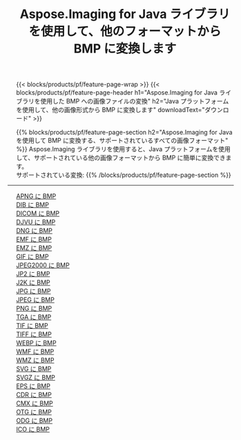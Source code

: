 ﻿---
title: Aspose.Imaging for Java ライブラリを使用して、他のフォーマットから BMP に変換します 
weight: 3920
url: /ja/java/conversion/to/bmp 
lang: ja
langdirlevel: 2
locales: zh-hans,ja,it,ru,de,es,fr,nl,id,lt,pl,pt,vi,tr,ko,zh-hant,ar,hi,th,sv,cs,uk,he
description: Aspose.Imaging を使用すると、Java を使用して他のフォーマットから BMP に変換できます。
---

{{< blocks/products/pf/feature-page-wrap >}}
{{< blocks/products/pf/feature-page-header h1="Aspose.Imaging for Java ライブラリを使用した BMP への画像ファイルの変換" h2="Java プラットフォームを使用して、他の画像形式から BMP に変換します" downloadText="ダウンロード" >}}


{{% blocks/products/pf/feature-page-section  h2="Aspose.Imaging for Java を使用して BMP に変換する、サポートされているすべての画像フォーマット" %}}
Aspose.Imaging ライブラリを使用すると、Java プラットフォームを使用して、サポートされている他の画像フォーマットから BMP に簡単に変換できます。
<br/>
サポートされている変換:
{{% /blocks/products/pf/feature-page-section %}}
<div class="container-fluid productfamilypage bg-gray">
    <div class="convertypes bg-gray agp-content section">
        <div class="container">
		<hr style="margin-left:-20px;"/>
		<div class="row other-converters">
		    <div class='col-md-2 other-converter remove-lp remove-rp'><a href="/imaging/ja/java/conversion/apng-to-bmp" >APNG に BMP</a></div>
<div class='col-md-2 other-converter remove-lp remove-rp'><a href="/imaging/ja/java/conversion/dib-to-bmp" >DIB に BMP</a></div>
<div class='col-md-2 other-converter remove-lp remove-rp'><a href="/imaging/ja/java/conversion/dicom-to-bmp" >DICOM に BMP</a></div>
<div class='col-md-2 other-converter remove-lp remove-rp'><a href="/imaging/ja/java/conversion/djvu-to-bmp" >DJVU に BMP</a></div>
<div class='col-md-2 other-converter remove-lp remove-rp'><a href="/imaging/ja/java/conversion/dng-to-bmp" >DNG に BMP</a></div>
<div class='col-md-2 other-converter remove-lp remove-rp'><a href="/imaging/ja/java/conversion/emf-to-bmp" >EMF に BMP</a></div>
<div class='col-md-2 other-converter remove-lp remove-rp'><a href="/imaging/ja/java/conversion/emz-to-bmp" >EMZ に BMP</a></div>
<div class='col-md-2 other-converter remove-lp remove-rp'><a href="/imaging/ja/java/conversion/gif-to-bmp" >GIF に BMP</a></div>
<div class='col-md-2 other-converter remove-lp remove-rp'><a href="/imaging/ja/java/conversion/jpeg2000-to-bmp" >JPEG2000 に BMP</a></div>
<div class='col-md-2 other-converter remove-lp remove-rp'><a href="/imaging/ja/java/conversion/jp2-to-bmp" >JP2 に BMP</a></div>
<div class='col-md-2 other-converter remove-lp remove-rp'><a href="/imaging/ja/java/conversion/j2k-to-bmp" >J2K に BMP</a></div>
<div class='col-md-2 other-converter remove-lp remove-rp'><a href="/imaging/ja/java/conversion/jpg-to-bmp" >JPG に BMP</a></div>
<div class='col-md-2 other-converter remove-lp remove-rp'><a href="/imaging/ja/java/conversion/jpeg-to-bmp" >JPEG に BMP</a></div>
<div class='col-md-2 other-converter remove-lp remove-rp'><a href="/imaging/ja/java/conversion/png-to-bmp" >PNG に BMP</a></div>
<div class='col-md-2 other-converter remove-lp remove-rp'><a href="/imaging/ja/java/conversion/tga-to-bmp" >TGA に BMP</a></div>
<div class='col-md-2 other-converter remove-lp remove-rp'><a href="/imaging/ja/java/conversion/tif-to-bmp" >TIF に BMP</a></div>
<div class='col-md-2 other-converter remove-lp remove-rp'><a href="/imaging/ja/java/conversion/tiff-to-bmp" >TIFF に BMP</a></div>
<div class='col-md-2 other-converter remove-lp remove-rp'><a href="/imaging/ja/java/conversion/webp-to-bmp" >WEBP に BMP</a></div>
<div class='col-md-2 other-converter remove-lp remove-rp'><a href="/imaging/ja/java/conversion/wmf-to-bmp" >WMF に BMP</a></div>
<div class='col-md-2 other-converter remove-lp remove-rp'><a href="/imaging/ja/java/conversion/wmz-to-bmp" >WMZ に BMP</a></div>
<div class='col-md-2 other-converter remove-lp remove-rp'><a href="/imaging/ja/java/conversion/svg-to-bmp" >SVG に BMP</a></div>
<div class='col-md-2 other-converter remove-lp remove-rp'><a href="/imaging/ja/java/conversion/svgz-to-bmp" >SVGZ に BMP</a></div>
<div class='col-md-2 other-converter remove-lp remove-rp'><a href="/imaging/ja/java/conversion/eps-to-bmp" >EPS に BMP</a></div>
<div class='col-md-2 other-converter remove-lp remove-rp'><a href="/imaging/ja/java/conversion/cdr-to-bmp" >CDR に BMP</a></div>
<div class='col-md-2 other-converter remove-lp remove-rp'><a href="/imaging/ja/java/conversion/cmx-to-bmp" >CMX に BMP</a></div>
<div class='col-md-2 other-converter remove-lp remove-rp'><a href="/imaging/ja/java/conversion/otg-to-bmp" >OTG に BMP</a></div>
<div class='col-md-2 other-converter remove-lp remove-rp'><a href="/imaging/ja/java/conversion/odg-to-bmp" >ODG に BMP</a></div>
<div class='col-md-2 other-converter remove-lp remove-rp'><a href="/imaging/ja/java/conversion/ico-to-bmp" >ICO に BMP</a></div>
                </div>
        </div>
    </div>
</div>
<br/>

